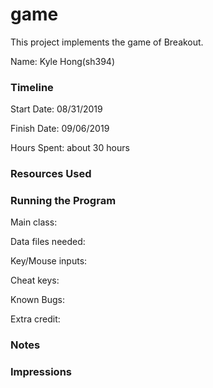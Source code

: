 game
====

This project implements the game of Breakout.

Name: Kyle Hong(sh394)

### Timeline

Start Date: 08/31/2019

Finish Date: 09/06/2019

Hours Spent: about 30 hours

### Resources Used


### Running the Program

Main class:

Data files needed: 

Key/Mouse inputs:

Cheat keys:

Known Bugs:

Extra credit:


### Notes


### Impressions

